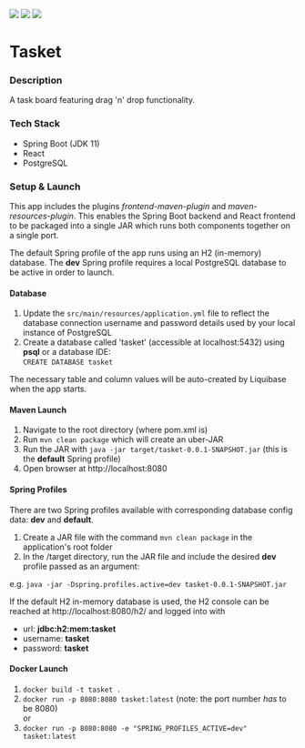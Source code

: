 ![](https://github.com/Lylio/image-repo/blob/master/logos/spring-boot.png?raw=true)
![](https://github.com/Lylio/image-repo/blob/master/logos/react.png?raw=true)
![](https://github.com/Lylio/image-repo/blob/master/logos/postgres.png?raw=true)

# Tasket

### Description
A task board featuring drag 'n' drop functionality.

### Tech Stack
- Spring Boot (JDK 11)
- React
- PostgreSQL

### Setup & Launch
This app includes the plugins _frontend-maven-plugin_ and _maven-resources-plugin_. This enables the Spring Boot
backend and React frontend to be packaged into a single JAR which runs both components together on a single port.

The default Spring profile of the app runs using an H2 (in-memory) database. The **dev** Spring profile requires a local 
PostgreSQL database to be active in order to launch.

#### Database
1. Update the `src/main/resources/application.yml` file to reflect the database connection username and password details used by
your local instance of PostgreSQL
2. Create a database called 'tasket' (accessible at localhost:5432) using **psql** or a database IDE:  
   `CREATE DATABASE tasket`

The necessary table and column values will be auto-created by Liquibase when the app starts.

#### Maven Launch
1. Navigate to the root directory (where pom.xml is)
2. Run `mvn clean package` which will create an uber-JAR
3. Run the JAR with `java -jar target/tasket-0.0.1-SNAPSHOT.jar` (this is the **default** Spring profile)
4. Open browser at http://localhost:8080

#### Spring Profiles
There are two Spring profiles available with corresponding database config data: **dev** and **default**.

1. Create a JAR file with the command `mvn clean package` in the application's root folder
2. In the /target directory, run the JAR file and include the desired **dev** profile passed as an
   argument:

e.g. `java -jar -Dspring.profiles.active=dev tasket-0.0.1-SNAPSHOT.jar`

If the default H2 in-memory database is used, the H2 console can be reached at http://localhost:8080/h2/ and logged into with
- url: **jdbc:h2:mem:tasket**
- username: **tasket** 
- password: **tasket**

#### Docker Launch
1. `docker build -t tasket .`
2. `docker run -p 8080:8080 tasket:latest` (note: the port number *has* to be 8080)  
or
3. `docker run -p 8080:8080 -e "SPRING_PROFILES_ACTIVE=dev" tasket:latest`

